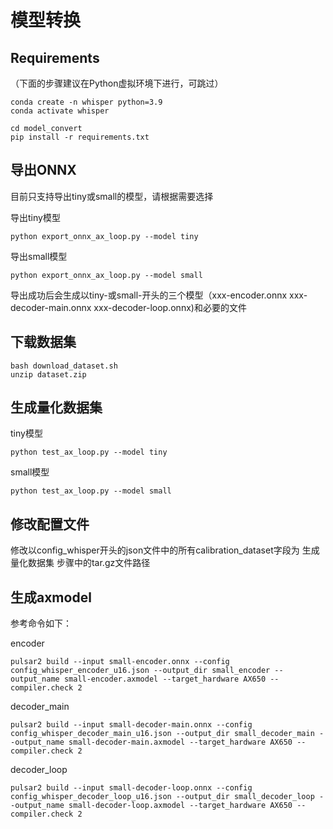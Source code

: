 # 模型转换

## Requirements
（下面的步骤建议在Python虚拟环境下进行，可跳过）  
```
conda create -n whisper python=3.9
conda activate whisper
```

```
cd model_convert
pip install -r requirements.txt
```

## 导出ONNX
目前只支持导出tiny或small的模型，请根据需要选择

导出tiny模型
```
python export_onnx_ax_loop.py --model tiny
```

导出small模型
```
python export_onnx_ax_loop.py --model small
```

导出成功后会生成以tiny-或small-开头的三个模型（xxx-encoder.onnx xxx-decoder-main.onnx xxx-decoder-loop.onnx)和必要的文件

## 下载数据集
```
bash download_dataset.sh
unzip dataset.zip
```

## 生成量化数据集
tiny模型
```
python test_ax_loop.py --model tiny
```
small模型
```
python test_ax_loop.py --model small
```

## 修改配置文件
修改以config_whisper开头的json文件中的所有calibration_dataset字段为 生成量化数据集 步骤中的tar.gz文件路径

## 生成axmodel

参考命令如下：

encoder
```
pulsar2 build --input small-encoder.onnx --config config_whisper_encoder_u16.json --output_dir small_encoder --output_name small-encoder.axmodel --target_hardware AX650 --compiler.check 2
```

decoder_main
```
pulsar2 build --input small-decoder-main.onnx --config config_whisper_decoder_main_u16.json --output_dir small_decoder_main --output_name small-decoder-main.axmodel --target_hardware AX650 --compiler.check 2
```

decoder_loop
```
pulsar2 build --input small-decoder-loop.onnx --config config_whisper_decoder_loop_u16.json --output_dir small_decoder_loop --output_name small-decoder-loop.axmodel --target_hardware AX650 --compiler.check 2
```